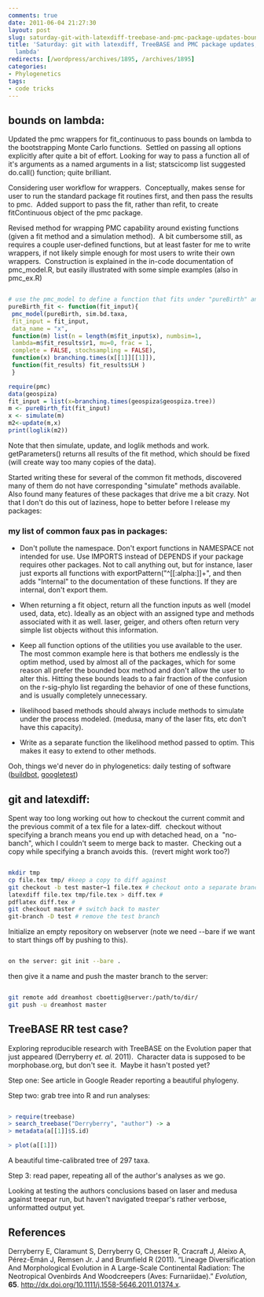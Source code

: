 ```yaml
---
comments: true
date: 2011-06-04 21:27:30
layout: post
slug: saturday-git-with-latexdiff-treebase-and-pmc-package-updates-bounds-on-lambda
title: 'Saturday: git with latexdiff, TreeBASE and PMC package updates, bounds on
  lambda'
redirects: [/wordpress/archives/1895, /archives/1895]
categories:
- Phylogenetics
tags:
- code tricks
---
```


## bounds on lambda:


Updated the pmc wrappers for fit_continuous to pass bounds on lambda to the bootstrapping Monte Carlo functions.  Settled on passing all options explicitly after quite a bit of effort. Looking for way to pass a function all of it's arguments as a named arguments in a list; statscicomp list suggested do.call() function; quite brilliant.

Considering user workflow for wrappers.  Conceptually, makes sense for user to run the standard package fit routines first, and then pass the results to pmc.  Added support to pass the fit, rather than refit, to create fitContinuous object of the pmc package.

Revised method for wrapping PMC capability around existing functions (given a fit method and a simulation method).  A bit cumbersome still, as requires a couple user-defined functions, but at least faster for me to write wrappers, if not likely simple enough for most users to write their own wrappers.  Construction is explained in the in-code documentation of pmc_model.R, but easily illustrated with some simple examples (also in pmc_ex.R)


```R

# use the pmc_model to define a function that fits under "pureBirth" and simulates under "sim.bd.taxa"
pureBirth_fit <- function(fit_input){
 pmc_model(pureBirth, sim.bd.taxa,
 fit_input = fit_input,
 data_name = "x",
 function(m) list(n = length(m$fit_input$x), numbsim=1,
 lambda=m$fit_results$r1, mu=0, frac = 1,
 complete = FALSE, stochsampling = FALSE),
 function(x) branching.times(x[[1]][[1]]),
 function(fit_results) fit_results$LH )
 }

require(pmc)
data(geospiza)
fit_input = list(x=branching.times(geospiza$geospiza.tree))
m <- pureBirth_fit(fit_input)
x <- simulate(m)
m2<-update(m,x)
print(loglik(m2))

```


Note that then simulate, update, and loglik methods and work.   getParameters() returns all results of the fit method, which should be fixed (will create way too many copies of the data).

Started writing these for several of the common fit methods, discovered many of them do not have corresponding "simulate" methods available.  Also found many features of these packages that drive me a bit crazy. Not that I don't do this out of laziness, hope to better before I release my packages:


### my list of common faux pas in packages:





	
  * Don't pollute the namespace. Don't export functions in NAMESPACE not intended for use. Use IMPORTS instead of DEPENDS if your package requires other packages. Not to call anything out, but for instance, laser just exports all functions with exportPattern("^[[:alpha:]]+", and then adds "Internal" to the documentation of these functions. If they are internal, don't export them.

	
  * When returning a fit object, return all the function inputs as well (model used, data, etc). Ideally as an object with an assigned type and methods associated with it as well. laser, geiger, and others often return very simple list objects without this information.

	
  * Keep all function options of the utilities you use available to the user. The most common example here is that bothers me endlessly is the optim method, used by almost all of the packages, which for some reason all prefer the bounded box method and don't allow the user to alter this. Hitting these bounds leads to a fair fraction of the confusion on the r-sig-phylo list regarding the behavior of one of these functions, and is usually completely unnecessary.

	
  * likelihood based methods should always include methods to simulate under the process modeled. (medusa, many of the laser fits, etc don't have this capacity).

	
  * Write as a separate function the likelihood method passed to optim. This makes it easy to extend to other methods.


Ooh, things we'd never do in phylogenetics: daily testing of software ([buildbot](http://trac.buildbot.net/), [googletest](http://code.google.com/p/googletest/))


## git and latexdiff:


Spent way too long working out how to checkout the current commit and the previous commit of a tex file for a latex-diff.  checkout without specifying a branch means you end up with detached head, on a  "no-banch", which I couldn't seem to merge back to master.  Checking out a copy while specifying a branch avoids this.  (revert might work too?)


```bash

mkdir tmp
cp file.tex tmp/ #keep a copy to diff against
git checkout -b test master~1 file.tex # checkout onto a separate branch
latexdiff file.tex tmp/file.tex > diff.tex #
pdflatex diff.tex #
git checkout master # switch back to master
git-branch -D test # remove the test branch

```


Initialize an empty repository on webserver (note we need --bare if we want to start things off by pushing to this).


```bash

on the server: git init --bare .

```


then give it a name and push the master branch to the server:


```bash

git remote add dreamhost cboettig@server:/path/to/dir/
git push -u dreamhost master

```



## TreeBASE RR test case?


Exploring reproducible research with TreeBASE on the Evolution paper that just appeared (Derryberry _et. al._ 2011).  Character data is supposed to be morphobase.org, but don't see it.  Maybe it hasn't posted yet?

Step one: See article in Google Reader reporting a beautiful phylogeny.

Step two: grab tree into R and run analyses:


```r

> require(treebase)
> search_treebase("Derryberry", "author") -> a
> metadata(a[[1]]$S.id)

> plot(a[[1]])


```


A beautiful time-calibrated tree of 297 taxa.

Step 3: read paper, repeating all of the author's analyses as we go.

Looking at testing the authors conclusions based on laser and medusa against treepar run, but haven't navigated treepar's rather verbose, unformatted output yet.
## References

<p>Derryberry E, Claramunt S, Derryberry G, Chesser R, Cracraft J, Aleixo A, Pérez-Emán J, Remsen Jr. J and Brumfield R (2011).
&ldquo;Lineage Diversification And Morphological Evolution in A Large-Scale Continental Radiation: The Neotropical Ovenbirds And Woodcreepers (Aves: Furnariidae).&rdquo;
<EM>Evolution</EM>, <B>65</B>.
<a href="http://dx.doi.org/10.1111/j.1558-5646.2011.01374.x">http://dx.doi.org/10.1111/j.1558-5646.2011.01374.x</a>.
